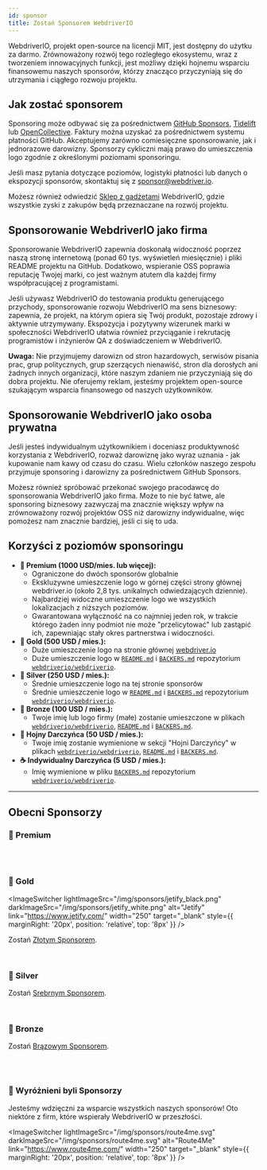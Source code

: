 ```yaml
---
id: sponsor
title: Zostań Sponsorem WebdriverIO
---
```


WebdriverIO, projekt open-source na licencji MIT, jest dostępny do użytku za darmo. Zrównoważony rozwój tego rozległego ekosystemu, wraz z tworzeniem innowacyjnych funkcji, jest możliwy dzięki hojnemu wsparciu finansowemu naszych sponsorów, którzy znacząco przyczyniają się do utrzymania i ciągłego rozwoju projektu.

## Jak zostać sponsorem​
Sponsoring może odbywać się za pośrednictwem [GitHub Sponsors](https://github.com/sponsors/webdriverio), [Tidelift](enterprise) lub [OpenCollective](https://opencollective.com/webdriverio). Faktury można uzyskać za pośrednictwem systemu płatności GitHub. Akceptujemy zarówno comiesięczne sponsorowanie, jak i jednorazowe darowizny. Sponsorzy cykliczni mają prawo do umieszczenia logo zgodnie z określonymi poziomami sponsoringu.

Jeśli masz pytania dotyczące poziomów, logistyki płatności lub danych o ekspozycji sponsorów, skontaktuj się z [sponsor@webdriver.io](mailto:sponsor@webdriver.io).

Możesz również odwiedzić [Sklep z gadżetami](https://shop.webdriver.io/) WebdriverIO, gdzie wszystkie zyski z zakupów będą przeznaczane na rozwój projektu.

## Sponsorowanie WebdriverIO jako firma​
Sponsorowanie WebdriverIO zapewnia doskonałą widoczność poprzez naszą stronę internetową (ponad 60 tys. wyświetleń miesięcznie) i pliki README projektu na GitHub. Dodatkowo, wspieranie OSS poprawia reputację Twojej marki, co jest ważnym atutem dla każdej firmy współpracującej z programistami.

Jeśli używasz WebdriverIO do testowania produktu generującego przychody, sponsorowanie rozwoju WebdriverIO ma sens biznesowy: zapewnia, że projekt, na którym opiera się Twój produkt, pozostaje zdrowy i aktywnie utrzymywany. Ekspozycja i pozytywny wizerunek marki w społeczności WebdriverIO ułatwia również przyciąganie i rekrutację programistów i inżynierów QA z doświadczeniem w WebdriverIO.

__Uwaga:__ Nie przyjmujemy darowizn od stron hazardowych, serwisów pisania prac, grup politycznych, grup szerzących nienawiść, stron dla dorosłych ani żadnych innych organizacji, które naszym zdaniem nie przyczyniają się do dobra projektu. Nie oferujemy reklam, jesteśmy projektem open-source szukającym wsparcia finansowego od naszych użytkowników.

## Sponsorowanie WebdriverIO jako osoba prywatna​
Jeśli jesteś indywidualnym użytkownikiem i doceniasz produktywność korzystania z WebdriverIO, rozważ darowiznę jako wyraz uznania - jak kupowanie nam kawy od czasu do czasu. Wielu członków naszego zespołu przyjmuje sponsoring i darowizny za pośrednictwem GitHub Sponsors.

Możesz również spróbować przekonać swojego pracodawcę do sponsorowania WebdriverIO jako firma. Może to nie być łatwe, ale sponsoring biznesowy zazwyczaj ma znacznie większy wpływ na zrównoważony rozwój projektów OSS niż darowizny indywidualne, więc pomożesz nam znacznie bardziej, jeśli ci się to uda.

## Korzyści z poziomów sponsoringu​

- __💎 Premium (1000 USD/mies. lub więcej):__
  - Ograniczone do dwóch sponsorów globalnie
  - Ekskluzywne umieszczenie logo w górnej części strony głównej webdriver.io (około 2,8 tys. unikalnych odwiedzających dziennie).
  - Najbardziej widoczne umieszczenie logo we wszystkich lokalizacjach z niższych poziomów.
  - Gwarantowana wyłączność na co najmniej jeden rok, w trakcie którego żaden inny podmiot nie może "przelicytować" lub zastąpić ich, zapewniając stały okres partnerstwa i widoczności.
- __🥇 Gold (500 USD / mies.):__
  - Duże umieszczenie logo na stronie głównej [webdriver.io](https://webdriver.io/)
  - Duże umieszczenie logo w [`README.md`](https://github.com/webdriverio/webdriverio/blob/main/README.md) i [`BACKERS.md`](https://github.com/webdriverio/webdriverio/blob/main/BACKERS.md) repozytorium [`webdriverio/webdriverio`](https://github.com/webdriverio/webdriverio).
- __🥈 Silver (250 USD / mies.):__
  - Średnie umieszczenie logo na tej stronie sponsorów
  - Średnie umieszczenie logo w [`README.md`](https://github.com/webdriverio/webdriverio/blob/main/README.md) i [`BACKERS.md`](https://github.com/webdriverio/webdriverio/blob/main/BACKERS.md) repozytorium [`webdriverio/webdriverio`](https://github.com/webdriverio/webdriverio).
- __🥉 Bronze (100 USD / mies.):__
  - Twoje imię lub logo firmy (małe) zostanie umieszczone w plikach [`webdriverio/webdriverio`](https://github.com/webdriverio/webdriverio), [`README.md`](https://github.com/webdriverio/webdriverio/blob/main/README.md) i [`BACKERS.md`](https://github.com/webdriverio/webdriverio/blob/main/BACKERS.md).
- __🍺 Hojny Darczyńca (50 USD / mies.):__
  - Twoje imię zostanie wymienione w sekcji "Hojni Darczyńcy" w plikach [`webdriverio/webdriverio`](https://github.com/webdriverio/webdriverio), [`README.md`](https://github.com/webdriverio/webdriverio/blob/main/README.md) i [`BACKERS.md`](https://github.com/webdriverio/webdriverio/blob/main/BACKERS.md).
- __☕️ Indywidualny Darczyńca (5 USD / mies.):__
  - Imię wymienione w pliku [`BACKERS.md`](https://github.com/webdriverio/webdriverio/blob/main/BACKERS.md) repozytorium [`webdriverio/webdriverio`](https://github.com/webdriverio/webdriverio).

---

## Obecni Sponsorzy

### 💎 Premium

<ImageSwitcher
    lightImageSrc="/img/sponsors/browserstack_black.svg"
    darkImageSrc="/img/sponsors/browserstack_white.svg"
    alt="BrowserStack"
    target="_blank"
    link="https://www.browserstack.com/automation-webdriverio"
/>

<br />
<br />

### 🥇 Gold

<ImageSwitcher
    lightImageSrc="/img/sponsors/jetify_black.png"
    darkImageSrc="/img/sponsors/jetify_white.png"
    alt="Jetify"
    link="https://www.jetify.com/"
    width="250"
    target="_blank"
    style={{ marginRight: '20px', position: 'relative', top: '8px' }}
/>

<ImageSwitcher
    lightImageSrc="/img/sponsors/lambdatest_black.svg"
    darkImageSrc="/img/sponsors/lambdatest_white.svg"
    alt="Lambdatest"
    target="_blank"
    link="https://www.lambdatest.com/"
    width="250"
/>

Zostań [Złotym Sponsorem](https://opencollective.com/webdriverio/contribute/gold-sponsor-26921/checkout?interval=month&amount=500&contributeAs=me).

<br />

### 🥈 Silver

<ImageSwitcher
    lightImageSrc="/img/sponsors/testingbot.svg"
    darkImageSrc="/img/sponsors/testingbot.svg"
    alt="TestingBot"
    link="https://testingbot.com/"
    width="150"
    target="_blank"
/>

Zostań [Srebrnym Sponsorem](https://opencollective.com/webdriverio/contribute/silver-sponsor-69223/checkout?interval=month&amount=250&contributeAs=me).

<br />

### 🥉 Bronze

<ImageSwitcher
    lightImageSrc="/img/sponsors/eslint_black.svg"
    darkImageSrc="/img/sponsors/eslint_white.svg"
    alt="Eslint"
    target="_blank"
    link="https://eslint.org/"
    width="150"
/>

<ImageSwitcher
    lightImageSrc="/img/sponsors/gridlastic.png"
    darkImageSrc="/img/sponsors/gridlastic.png"
    alt="Gridlastic"
    target="_blank"
    link="https://www.gridlastic.com/webdriverio.html"
    width="150"
/>

Zostań [Brązowym Sponsorem](https://opencollective.com/webdriverio/contribute/bronze-sponsor-69224/checkout?interval=month&amount=100&contributeAs=me).

<br />
<br />

### 🙇 Wyróżnieni byli Sponsorzy

Jesteśmy wdzięczni za wsparcie wszystkich naszych sponsorów! Oto niektóre z firm, które wspierały WebdriverIO w przeszłości.

<ImageSwitcher
    lightImageSrc="/img/sponsors/saucelabs_black.svg"
    darkImageSrc="/img/sponsors/saucelabs_white.svg"
    alt="Sauce Labs"
    link="https://saucelabs.com/"
    width="150"
    target="_blank"
/>

<ImageSwitcher
    lightImageSrc="/img/sponsors/route4me.svg"
    darkImageSrc="/img/sponsors/route4me.svg"
    alt="Route4Me"
    link="https://www.route4me.com/"
    width="250"
    target="_blank"
    style={{ marginRight: '20px', position: 'relative', top: '8px' }}
/>